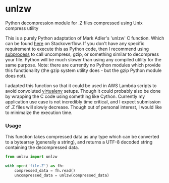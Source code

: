 # unlzw
Python decompression module for .Z files compressed using Unix compress utility

This is a purely Python adaptation of Mark Adler's 'unlzw' C function. Which can be found [here](http://mathematica.stackexchange.com/questions/60531/how-can-i-read-compressed-z-file-automatically-by-mathematica/60879#60879) on Stackoverflow. If you don't have any specific requirement to execute this as Python code, then I recommend using [subprocess](https://docs.python.org/2/library/subprocess.html) to call uncompress, gzip, or something similar to decompress your file. Python will be much slower than using any compiled utility for the same purpose. Note: there are currently no Python modules which provide this functionality (the gzip system utility does - but the gzip Python module does not).

I adapted this function so that it could be used in AWS Lambda scripts to avoid convoluted [virtualenv](http://www.perrygeo.com/running-python-with-compiled-code-on-aws-lambda.html) setups. Though it could probably also be done by wrapping the C code using something like Cython. Currently my application use case is not incredibly time critical, and I expect submission of .Z files will slowly decrease. Though out of personal interest, I would like to minimaize the execution time.

### Usage

This function takes compressed data as any type which can be converted to a bytearray (generally a string), and returns a UTF-8 decoded string containing the decompressed data.

```python
from unlzw import unlzw

with open('file.Z') as fh:
    compressed_data = fh.read()
    uncompressed_data = unlzw(compressed_data)
```
